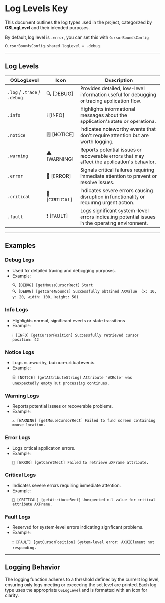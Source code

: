 
# Log Levels Key

This document outlines the log types used in the project, categorized by **OSLogLevel** and their intended purposes.

By default, log level is `.error`, you can set this with `CursorBoundsConfig`


```swift
CursorBoundsConfig.shared.logLevel = .debug
```

---

## Log Levels

| **OSLogLevel**                  | **Icon**   | **Description**                                                                                   |
|----------------------------------|------------|---------------------------------------------------------------------------------------------------|
| `.log` / `.trace` / `.debug`    | 🔍 [DEBUG] | Provides detailed, low-level information useful for debugging or tracing application flow.       |
| `.info`                         | ℹ️ [INFO]  | Highlights informational messages about the application's state or operations.                  |
| `.notice`                       | 🗒️ [NOTICE] | Indicates noteworthy events that don’t require attention but are worth logging.                 |
| `.warning`                      | ⚠️ [WARNING] | Reports potential issues or recoverable errors that may affect the application's behavior.       |
| `.error`                        | 🚨 [ERROR] | Signals critical failures requiring immediate attention to prevent or resolve issues.            |
| `.critical`                     | 🚫 [CRITICAL] | Indicates severe errors causing disruption in functionality or requiring urgent action.          |
| `.fault`                        | ❗ [FAULT] | Logs significant system-level errors indicating potential issues in the operating environment.   |

---

## Examples

### Debug Logs
- Used for detailed tracing and debugging purposes.
- Example:
  ```
  🔍 [DEBUG] [getMouseCursorRect] Start
  🔍 [DEBUG] [getCaretBounds] Successfully obtained AXValue: (x: 10, y: 20, width: 100, height: 50)
  ```

### Info Logs
- Highlights normal, significant events or state transitions.
- Example:
  ```
  ℹ️ [INFO] [getCursorPosition] Successfully retrieved cursor position: 42
  ```

### Notice Logs
- Logs noteworthy, but non-critical events.
- Example:
  ```
  🗒️ [NOTICE] [getAttributeString] Attribute 'AXRole' was unexpectedly empty but processing continues.
  ```

### Warning Logs
- Reports potential issues or recoverable problems.
- Example:
  ```
  ⚠️ [WARNING] [getMouseCursorRect] Failed to find screen containing mouse location.
  ```

### Error Logs
- Logs critical application errors.
- Example:
  ```
  🚨 [ERROR] [getCaretRect] Failed to retrieve AXFrame attribute.
  ```

### Critical Logs
- Indicates severe errors requiring immediate attention.
- Example:
  ```
  🚫 [CRITICAL] [getAttributeRect] Unexpected nil value for critical attribute AXFrame.
  ```

### Fault Logs
- Reserved for system-level errors indicating significant problems.
- Example:
  ```
  ❗ [FAULT] [getCursorPosition] System-level error: AXUIElement not responding.
  ```

---

## Logging Behavior

The logging function adheres to a threshold defined by the current log level, ensuring only logs meeting or exceeding the set level are printed. Each log type uses the appropriate `OSLogLevel` and is formatted with an icon for clarity.
